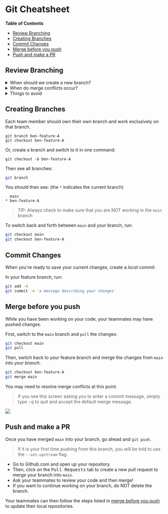 # Git Cheatsheet

**Table of Contents**

- [Review Branching](#review-branching)
- [Creating Branches](#creating-branches)
- [Commit Changes](#commit-changes)
- [Merge before you push](#merge-before-you-push)
- [Push and make a PR](#push-and-make-a-pr)

## Review Branching

<details><summary>When should we create a new branch?</summary><br>

Branches are used to diverge from the main code base. They are useful because they create a copy of existing code without modifying the existing code. Think of it as your very own sandbox where you can create anything new.

Therefore, a new branch should be created for any new change to any of the files in the project. This includes but is not limited to creating a new feature in the repo and/or fixing a bug in the repo.

</details>

<details><summary>When do merge conflicts occur?</summary><br>

Merge conflicts occur when we have code that could possibly overwrite code that was already there. They are bound to happen if multiple people are working on the same file.

</details>

<details><summary>Things to avoid</summary><br>

The main branch should always have working code so as a best practice, we shouldn't

- Work off of the `main` branch.
- Merge code that hasn't been tested into the `main` branch .

</details>

## Creating Branches

Each team member should own their own branch and work exclusively on that branch.

```
git branch ben-feature-A
git checkout ben-feature-A
```

Or, create a branch and switch to it in one command:

```
git checkout -b ben-feature-A
```

Then see all branches:

```sh
git branch
```

You should then see: (the `*` indicates the current branch)

```
  main
* ben-feature-A
```

> TIP: Always check to make sure that you are NOT working in the `main` branch

To switch back and forth between `main` and your branch, run:

```sh
git checkout main
git checkout ben-feature-A
```

## Commit Changes

When you're ready to save your current changes, create a _local commit_.

In your feature branch, run:

```sh
git add -A
git commit -m 'a message describing your changes'
```

## Merge before you push

While you have been working on your code, your teammates may have pushed changes.

First, switch to the `main` branch and `pull` the changes:

```sh
git checkout main
git pull
```

Then, switch back to your feature branch and merge the changes from `main` _into your branch_.

```sh
git checkout ben-feature-A
git merge main
```

You may need to resolve merge conflicts at this point.

> If you see this screen asking you to enter a commit message, simply type <kbd>:q</kbd> to quit and accept the default merge message.

![](assets/git-merge-message.png)

## Push and make a PR

Once you have merged `main` into your branch, go ahead and `git push`.

> If it is your first time pushing from this branch, you will be told to use the `--set-upstream` flag.

- Go to Github.com and open up your repository.
- Then, click on the <kbd>Pull Requests</kbd> tab to create a new pull request to merge your branch into `main`.
- Ask your teammates to review your code and then merge!
- If you want to continue working on your branch, do NOT delete the branch.

Your teammates can then follow the steps listed in [merge before you push](#merge-before-you-push) to update their local repositories.
